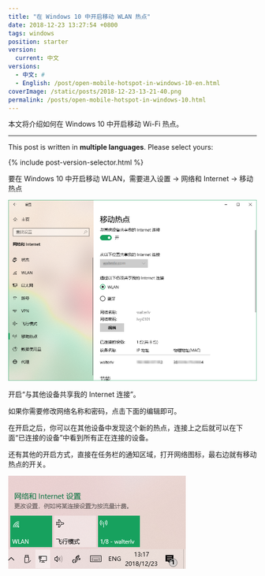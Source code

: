 ```yaml
---
title: "在 Windows 10 中开启移动 WLAN 热点"
date: 2018-12-23 13:27:54 +0800
tags: windows
position: starter
version:
  current: 中文
versions:
  - 中文: #
  - English: /post/open-mobile-hotspot-in-windows-10-en.html
coverImage: /static/posts/2018-12-23-13-21-40.png
permalink: /posts/open-mobile-hotspot-in-windows-10.html
---
```


本文将介绍如何在 Windows 10 中开启移动 Wi-Fi 热点。

---

This post is written in **multiple languages**. Please select yours:

{% include post-version-selector.html %}

要在 Windows 10 中开启移动 WLAN，需要进入设置 -> 网络和 Internet -> 移动热点

![移动热点](/static/posts/2018-12-23-13-21-40.png)

开启“与其他设备共享我的 Internet 连接”。

如果你需要修改网络名称和密码，点击下面的编辑即可。

在开启之后，你可以在其他设备中发现这个新的热点，连接上之后就可以在下面“已连接的设备”中看到所有正在连接的设备。

还有其他的开启方式，直接在任务栏的通知区域，打开网络图标，最右边就有移动热点的开关。

![通知区域的网络图标](/static/posts/2018-12-23-13-27-43.png)


